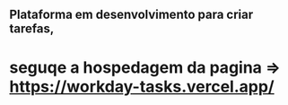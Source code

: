 
## Plataforma em desenvolvimento para criar tarefas,

# seguqe a hospedagem da pagina => https://workday-tasks.vercel.app/
